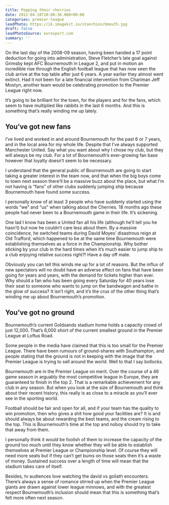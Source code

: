 ```yaml
---
title: Popping their cherries
date: 2012-04-18T10:00:36.000+00:00
categories: premier-league
leadPhoto: https://ik.imagekit.io/stanchion/bmouth.jpg
draft: false
leadPhotoSource: eurosport.com
summary: ''
---
```

On the last day of the 2008-09 season, having been handed a 17 point deduction for going into administration, Steve Fletcher’s late goal against Grimsby kept AFC Bournemouth in League 2, and put in motion an incredible rise through the English football league that has now seen the club arrive at the top table after just 6 years. A year earlier they almost went extinct. Had it not been for a late financial intervention from Chariman Jeff Mostyn, another team would be celebrating promotion to the Premier League right now.

It’s going to be brilliant for the town, for the players and for the fans, which seem to have multiplied like rabbits in the last 6 months. And this is something that’s really winding me up lately.

## You’ve got new fans

I’ve lived and worked in and around Bournemouth for the past 6 or 7 years, and in the local area for my whole life. Despite that I’ve always supported Manchester United. Say what you want about why I chose my club, but they will always be my club. For a lot of Bournemouth’s ever-growing fan base however that loyalty doesn’t seem to be necessary.

I understand that the general public of Bournemouth are going to start taking a greater interest in the team now, and that when the big boys come to town next season there’ll be a massive buzz about the place, but what I’m not having is “fans” of other clubs suddenly jumping ship because Bournemouth have found some success.

I personally know of at least 3 people who have suddenly started using the words “we” and “us” when talking about the Cherries. 18 months ago these people had never been to a Bournemouth game in their life. It’s sickening.

One lad I know has been a United fan all his life (although he’ll tell you he hasn’t) but now he couldn’t care less about them. By a massive coincidence, he switched teams during David Moyes’ disastrous reign at Old Trafford, which happened to be at the same time Bournemouth were establishing themselves as a force in the Championship. Why bother sticking by your club in the hard times when it’s much easier to jump ship to a club enjoying relative success right?! Have a day off mate.

Obviously you can tell this winds me up for a lot of reasons. But the influx of new spectators will no doubt have an adverse effect on fans that have been going for years and years, with the demand for tickets higher than ever. Why should a fan who has been going every Saturday for 40 years lose their seat to someone who wants to jump on the bandwagon and bathe in the glow of success? It isn’t right, and it’s the crux of the other thing that’s winding me up about Bournemouth’s promotion.

## You’ve got no ground

Bournemouth’s current Goldsands stadium home holds a capacity crowd of just 12,000. That’s 6,000 short of the current smallest ground in the Premier League at Loftus Road.

Some people in the media have claimed that this is too small for the Premier League. There have been rumours of ground-shares with Southampton, and people stating that the ground is not in keeping with the image that the Premier League is trying to sell around the world. Well to that I say bollocks.

Bournemouth are in the Premier League on merit. Over the course of a 46 game season in arguably the most competitive league in Europe, they are guaranteed to finish in the top 2. That is a remarkable achievement for any club in any season. But when you look at the size of Bournemouth and think about their recent history, this really is as close to a miracle as you’ll ever see in the sporting world.

Football should be fair and open for all, and if your team has the quality to win promotion, then who gives a shit how good your facilities are? It is and should always be about rewarding the best teams, and the cream rising to the top. This is Bournemouth’s time at the top and noboy should try to take that away from them.

I personally think it would be foolish of them to increase the capacity of the ground too much until they know whether they will be able to establish themselves at Premier League or Championship level. Of course they will need more seats but if they can’t get bums on those seats then it’s a waste of money. Sustained success over a length of time will mean that the stadium takes care of itself.

Besides, tv audiences love watching the david vs goliath encounters. There’s always a sense of romance stirred up when the Premier League giants are drawn against lower league minnows, and with the greatest respect Bournemouth’s inclusion should mean that this is something that’s felt more often next season.
